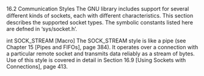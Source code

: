 16.2 Communication Styles
The GNU library includes support for several diﬀerent kinds of sockets, each with diﬀerent
characteristics. This section describes the supported socket types. The symbolic constants
listed here are defned in ‘sys/socket.h’.


int SOCK_STREAM [Macro]
The SOCK_STREAM style is like a pipe (see Chapter 15 [Pipes and FIFOs], page 384).
It operates over a connection with a particular remote socket and transmits data
reliably as a stream of bytes.
Use of this style is covered in detail in Section 16.9 [Using Sockets with Connections],
	page 413.
